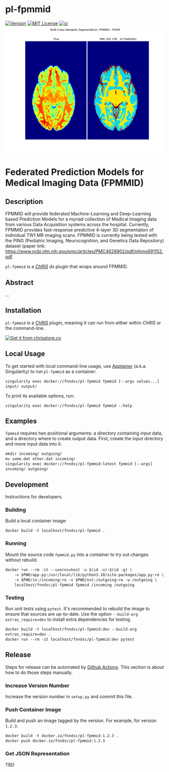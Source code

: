 

# pl-fpmmid


[![Version](https://img.shields.io/docker/v/fnndsc/pl-fpmmid?sort=semver)](https://hub.docker.com/r/fnndsc/pl-fpmmid)
[![MIT License](https://img.shields.io/github/license/fnndsc/pl-fpmmid)](https://github.com/FNNDSC/pl-fpmmid/blob/main/LICENSE)
[![ci](https://github.com/FNNDSC/pl-fpmmid/actions/workflows/ci.yml/badge.svg)](https://github.com/FNNDSC/pl-fpmmid/actions/workflows/ci.yml)
<img src="imgs/header.png" alt="J"/>

# Federated Prediction Models for Medical Imaging Data (FPMMID)


## Description
FPMMID will provide federated Machine-Learning and Deep-Learning
 based Prediction Models for a myriad collection of Medical 
Imaging data from various Data Acquisition systems across 
the hospital. Currently, FPMMID provides fast-response predictive
 4-layer 3D segmentation of individual TW1 MR imaging scans. 
FPMMID is currently being tested with the PING (Pediatric Imaging, 
Neurocognition, and Genetics Data Repository) dataset 
(paper link: https://www.ncbi.nlm.nih.gov/pmc/articles/PMC4628902/pdf/nihms691152.pdf  

`pl-fpmmid` is a [_ChRIS_](https://chrisproject.org/)
_ds_ plugin that wraps around FPMMID.

## Abstract

...

## Installation

`pl-fpmmid` is a _[ChRIS](https://chrisproject.org/) plugin_, meaning it can
run from either within _ChRIS_ or the command-line.

[![Get it from chrisstore.co](https://ipfs.babymri.org/ipfs/QmaQM9dUAYFjLVn3PpNTrpbKVavvSTxNLE5BocRCW1UoXG/light.png)](https://chrisstore.co/plugin/pl-appname)

## Local Usage

To get started with local command-line usage, use [Apptainer](https://apptainer.org/)
(a.k.a. Singularity) to run `pl-fpmmid` as a container:

```shell
singularity exec docker://fnndsc/pl-fpmmid fpmmid [--args values...] input/ output/
```

To print its available options, run:

```shell
singularity exec docker://fnndsc/pl-fpmmid fpmmid --help
```

## Examples

`fpmmid` requires two positional arguments: a directory containing
input data, and a directory where to create output data.
First, create the input directory and move input data into it.

```shell
mkdir incoming/ outgoing/
mv some.dat other.dat incoming/
singularity exec docker://fnndsc/pl-fpmmid:latest fpmmid [--args] incoming/ outgoing/
```

## Development

Instructions for developers.

### Building

Build a local container image:

```shell
docker build -t localhost/fnndsc/pl-fpmmid .
```

### Running

Mount the source code `fpmmid.py` into a container to try out changes without rebuild.

```shell
docker run --rm -it --userns=host -u $(id -u):$(id -g) \
    -v $PWD/app.py:/usr/local/lib/python3.10/site-packages/app.py:ro \
    -v $PWD/in:/incoming:ro -v $PWD/out:/outgoing:rw -w /outgoing \
    localhost/fnndsc/pl-fpmmid fpmmid /incoming /outgoing
```

### Testing

Run unit tests using `pytest`.
It's recommended to rebuild the image to ensure that sources are up-to-date.
Use the option `--build-arg extras_require=dev` to install extra dependencies for testing.

```shell
docker build -t localhost/fnndsc/pl-fpmmid:dev --build-arg extras_require=dev .
docker run --rm -it localhost/fnndsc/pl-fpmmid:dev pytest
```

## Release

Steps for release can be automated by [Github Actions](.github/workflows/ci.yml).
This section is about how to do those steps manually.

### Increase Version Number

Increase the version number in `setup.py` and commit this file.

### Push Container Image

Build and push an image tagged by the version. For example, for version `1.2.3`:

```
docker build -t docker.io/fnndsc/pl-fpmmid:1.2.3 .
docker push docker.io/fnndsc/pl-fpmmid:1.2.3
```

### Get JSON Representation
TBD
